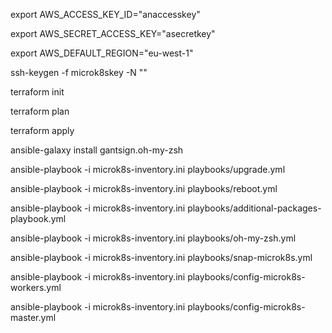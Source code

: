 export AWS_ACCESS_KEY_ID="anaccesskey"

export AWS_SECRET_ACCESS_KEY="asecretkey"

export AWS_DEFAULT_REGION="eu-west-1"


ssh-keygen -f microk8skey -N "" 

terraform init

terraform plan

terraform apply

ansible-galaxy install gantsign.oh-my-zsh

ansible-playbook -i microk8s-inventory.ini playbooks/upgrade.yml

ansible-playbook -i microk8s-inventory.ini playbooks/reboot.yml

ansible-playbook -i microk8s-inventory.ini playbooks/additional-packages-playbook.yml

ansible-playbook -i microk8s-inventory.ini playbooks/oh-my-zsh.yml

ansible-playbook -i microk8s-inventory.ini playbooks/snap-microk8s.yml

ansible-playbook -i microk8s-inventory.ini playbooks/config-microk8s-workers.yml

ansible-playbook -i microk8s-inventory.ini playbooks/config-microk8s-master.yml

<!-- ansible-playbook -i microk8s-inventory.ini playbooks/join.yml -->
